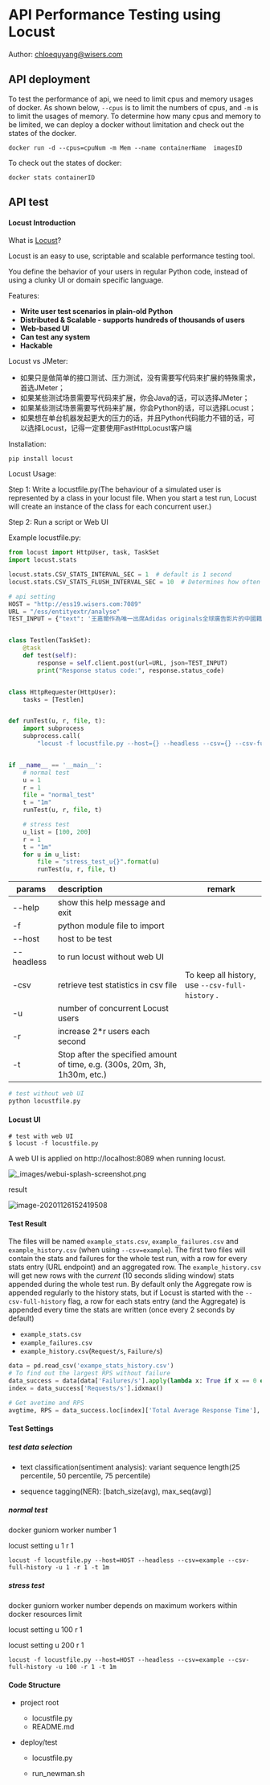 # API Performance Testing using Locust

Author: chloequyang@wisers.com

## API deployment

To test the performance of api, we need to limit cpus and memory  usages of docker. As shown below, `--cpus` is to limit the numbers of cpus, and `-m` is to limit the usages of memory. To determine how many cpus and memory to be limited, we can deploy a docker without limitation and check out the states of the docker.

```shell
docker run -d --cpus=cpuNum -m Mem --name containerName  imagesID 
```

To check out the states of docker:

```shell
docker stats containerID
```

## API test

#### Locust Introduction

What is [Locust](https://docs.locust.io/en/stable/index.html)? 

Locust is an easy to use, scriptable and scalable performance testing tool.

You define the behavior of your users in regular Python code, instead of using a clunky UI or domain specific language.

Features:

- **Write user test scenarios in plain-old Python**
- **Distributed & Scalable - supports hundreds of thousands of users**
- **Web-based UI**
- **Can test any system**
- **Hackable**

Locust vs JMeter:

- 如果只是做简单的接口测试、压力测试，没有需要写代码来扩展的特殊需求，首选JMeter；
- 如果某些测试场景需要写代码来扩展，你会Java的话，可以选择JMeter；
- 如果某些测试场景需要写代码来扩展，你会Python的话，可以选择Locust；
- 如果想在单台机器发起更大的压力的话，并且Python代码能力不错的话，可以选择Locust，记得一定要使用FastHttpLocust客户端

Installation: 

```shell
pip install locust
```

Locust Usage:

Step 1: Write a locustfile.py(The behaviour of a simulated user is represented by a class in your locust file. When you start a test run, Locust will create an instance of the class for each concurrent user.)

Step 2: Run a script or Web UI



Example locustfile.py:

```Python
from locust import HttpUser, task, TaskSet
import locust.stats

locust.stats.CSV_STATS_INTERVAL_SEC = 1  # default is 1 second
locust.stats.CSV_STATS_FLUSH_INTERVAL_SEC = 10  # Determines how often the data is flushed to disk, default is 10 seconds

# api setting
HOST = "http://ess19.wisers.com:7089"
URL = "/ess/entityextr/analyse"
TEST_INPUT = {"text": '王嘉爾作為唯一出席Adidas originals全球廣告影片的中國籍代言人確實牛逼啊！'}


class Testlen(TaskSet):
    @task
    def test(self):
        response = self.client.post(url=URL, json=TEST_INPUT)
        print("Response status code:", response.status_code)


class HttpRequester(HttpUser):
    tasks = [Testlen]


def runTest(u, r, file, t):
    import subprocess
    subprocess.call(
        "locust -f locustfile.py --host={} --headless --csv={} --csv-full-history -u{} -r {} -t {}".format(HOST, file, u, r, t))


if __name__ == '__main__':
    # normal test
    u = 1
    r = 1
    file = "normal_test"
    t = "1m"
    runTest(u, r, file, t)

    # stress test
    u_list = [100, 200]
    r = 1
    t = "1m"
    for u in u_list:
        file = "stress_test_u{}".format(u)
        runTest(u, r, file, t)
```

| params     | description                                                  | remark                                          |
| ---------- | :----------------------------------------------------------- | ----------------------------------------------- |
| --help     | show this help message and exit                              |                                                 |
| -f         | python module file to import                                 |                                                 |
| --host     | host to be test                                              |                                                 |
| --headless | to run locust without web UI                                 |                                                 |
| -csv       | retrieve test statistics in csv file                         | To keep all history, use `--csv-full-history` . |
| -u         | number of concurrent Locust users                            |                                                 |
| -r         | increase 2*r users each second                               |                                                 |
| -t         | Stop after the specified amount of time, e.g. (300s, 20m, 3h, 1h30m, etc.) |                                                 |

```python
# test without web UI
python locustfile.py
```



#### Locust UI

```shell
# test with web UI
$ locust -f locustfile.py
```

A web UI is applied on http://localhost:8089 when running locust.

![_images/webui-splash-screenshot.png](https://docs.locust.io/en/stable/_images/webui-splash-screenshot.png)

result

![image-20201126152419508](C:\Users\chloeouyang\AppData\Roaming\Typora\typora-user-images\image-20201126152419508.png)





#### Test Result 

The files will be named `example_stats.csv`, `example_failures.csv` and `example_history.csv` (when using `--csv=example`). The first two files will contain the stats and failures for the whole test run, with a row for every stats entry (URL endpoint) and an aggregated row. The `example_history.csv` will get new rows with the *current* (10 seconds sliding window) stats appended during the whole test run. By default only the Aggregate row is appended regularly to the history stats, but if Locust is started with the `--csv-full-history` flag, a row for each stats entry (and the Aggregate) is appended every time the stats are written (once every 2 seconds by default)

-  `example_stats.csv`
-  `example_failures.csv` 
- `example_history.csv`(`Request/s`, `Failure/s`)

```python
data = pd.read_csv('exampe_stats_history.csv')
# To find out the largest RPS without failure
data_success = data[data['Failures/s'].apply(lambda x: True if x == 0 else False)]
index = data_success['Requests/s'].idxmax()

# Get avetime and RPS
avgtime, RPS = data_success.loc[index]['Total Average Response Time'], data_success.loc[index]['Requests/s']
```



#### Test Settings



##### test data selection

- text classification(sentiment analysis): variant sequence length(25 percentile, 50 percentile, 75 percentile) 

- sequence tagging(NER): [batch_size(avg), max_seq(avg)]



##### normal test

docker guniorn worker number 1

locust setting u 1 r 1

```shell
locust -f locustfile.py --host=HOST --headless --csv=example --csv-full-history -u 1 -r 1 -t 1m
```



##### stress test

docker guniorn worker number depends on maximum workers within docker resources limit 

locust setting u 100 r 1

locust setting u 200 r 1

```shell
locust -f locustfile.py --host=HOST --headless --csv=example --csv-full-history -u 100 -r 1 -t 1m
```





#### Code Structure

- project root

  - locustfile.py
  - README.md

- deploy/test

  - locustfile.py

  - run_newman.sh

    